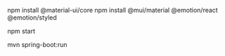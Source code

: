 npm install @material-ui/core
npm install @mui/material @emotion/react @emotion/styled

npm start

mvn spring-boot:run